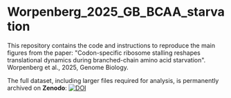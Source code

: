 # Worpenberg_2025_GB_BCAA_starvation
This repository contains the code and instructions to reproduce the main figures from the paper: "Codon-specific ribosome stalling reshapes translational dynamics during branched-chain amino acid starvation". Worpenberg et al., 2025, Genome Biology.

The full dataset, including larger files required for analysis, is permanently archived on **Zenodo**: [![DOI](https://zenodo.org/badge/DOI/10.5281/zenodo.17036737.svg)](https://doi.org/10.5281/zenodo.17036737) 
